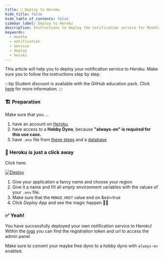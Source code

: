 ```yaml
---
title: 🚀 Deploy to Heroku
hide_title: false
hide_table_of_contents: false
sidebar_label: Deploy to Heroku
description: Instructions to deploy the notification service for Moodle to Heroku
keywords:
  - moodle
  - notification
  - service
  - deploy
  - heroku
---
```


This article will help you to deploy your notification service to Heroku. Make sure you to follow the instructions step by step.

:::tip
Student discount is available with the GitHub education pack. Click [here](https://education.github.com/pack) for more information.
:::

### 🏗️ Preparation

Make sure that you ...

1. have an account on [Heroku](https://www.heroku.com).
2. have access to a **Hobby Dyno**, because **"always-on" is required for this use case.**
3. have `.env` file from [these steps](setup-preparation.md) and a [database](../advanced-guides/use-mongodb-atlas.md)


### 🧚 Heroku is just a click away

Click here:

[![Deploy](https://www.herokucdn.com/deploy/button.svg)](https://heroku.com/deploy?template=https://github.com/tjarbo/discord-moodle-bot)

1. Give your application a fancy name and choose your region
2. Give it a name and fill all _empty_ environment variables with the values of your `.env` file.
3. Make sure that the `MONGO_HOST` value end on &ssl=true 
4. Click _Deploy App_ and see the magic happen 🔮✨


### ✅ Yeah! 

You have successfully deployed your own notification service to Heroku! Within the [logs](https://devcenter.heroku.com/articles/logging#log-retrieval-via-the-web-dashboard) you can find the registration token and url to access the admin panel.

Make sure to convert your maybe free dyno to a hobby dyno with `always-on` enabled.

